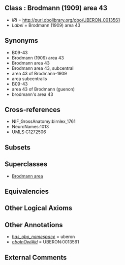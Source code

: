 
## Class : Brodmann (1909) area 43

 * *IRI* = http://purl.obolibrary.org/obo/UBERON_0013561
 * *Label* = Brodmann (1909) area 43

## Synonyms

 * B09-43
 * Brodmann (1909) area 43
 * Brodmann area 43
 * Brodmann area 43, subcentral
 * area 43 of Brodmann-1909
 * area subcentralis
 * B09-43
 * area 43 of Brodmann (guenon)
 * brodmann's area 43

## Cross-references

 * NIF_GrossAnatomy:birnlex_1761
 * NeuroNames:1013
 * UMLS:C1272506

## Subsets


## Superclasses

 * [Brodmann area](../../UBERON/29/UBERON_0013529.md)

## Equivalencies


## Other Logical Axioms


## Other Annotations

 * *[has_obo_namespace](../../ce/oboInOwl#hasOBONamespace.md)* = uberon
 * *[oboInOwl#id](../../id/oboInOwl#id.md)* = UBERON:0013561

## External Comments

